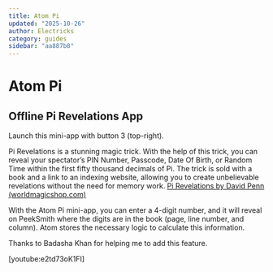 ```yaml
---
title: Atom Pi
updated: "2025-10-26"
author: Electricks
category: guides
sidebar: "aa887b8"
---
```


# Atom Pi

## Offline Pi Revelations App

Launch this mini-app with button 3 (top-right).

Pi Revelations is a stunning magic trick. With the help of this trick, you can reveal your spectator’s PIN Number, Passcode, Date Of Birth, or Random Time within the first fifty thousand decimals of Pi. The trick is sold with a book and a link to an indexing website, allowing you to create unbelievable revelations without the need for memory work. [Pi Revelations by David Penn (worldmagicshop.com)](https://www.worldmagicshop.com/product-page/pi-revelations-by-david-penn)

With the Atom Pi mini-app, you can enter a 4-digit number, and it will reveal on PeekSmith where the digits are in the book (page, line number, and column). Atom stores the necessary logic to calculate this information.

Thanks to Badasha Khan for helping me to add this feature.

[youtube:e2td73oK1FI]